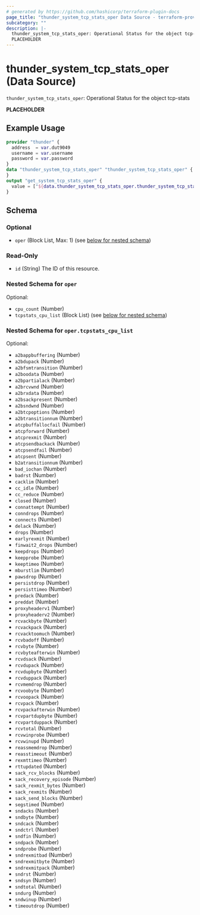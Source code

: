 ```yaml
---
# generated by https://github.com/hashicorp/terraform-plugin-docs
page_title: "thunder_system_tcp_stats_oper Data Source - terraform-provider-thunder"
subcategory: ""
description: |-
  thunder_system_tcp_stats_oper: Operational Status for the object tcp-stats
  PLACEHOLDER
---
```


# thunder_system_tcp_stats_oper (Data Source)

`thunder_system_tcp_stats_oper`: Operational Status for the object tcp-stats

__PLACEHOLDER__

## Example Usage

```terraform
provider "thunder" {
  address  = var.dut9049
  username = var.username
  password = var.password
}
data "thunder_system_tcp_stats_oper" "thunder_system_tcp_stats_oper" {
}
output "get_system_tcp_stats_oper" {
  value = ["${data.thunder_system_tcp_stats_oper.thunder_system_tcp_stats_oper}"]
}
```

<!-- schema generated by tfplugindocs -->
## Schema

### Optional

- `oper` (Block List, Max: 1) (see [below for nested schema](#nestedblock--oper))

### Read-Only

- `id` (String) The ID of this resource.

<a id="nestedblock--oper"></a>
### Nested Schema for `oper`

Optional:

- `cpu_count` (Number)
- `tcpstats_cpu_list` (Block List) (see [below for nested schema](#nestedblock--oper--tcpstats_cpu_list))

<a id="nestedblock--oper--tcpstats_cpu_list"></a>
### Nested Schema for `oper.tcpstats_cpu_list`

Optional:

- `a2bappbuffering` (Number)
- `a2bdupack` (Number)
- `a2bfsmtransition` (Number)
- `a2boodata` (Number)
- `a2bpartialack` (Number)
- `a2brcvwnd` (Number)
- `a2brxdata` (Number)
- `a2bsackpresent` (Number)
- `a2bsndwnd` (Number)
- `a2btcpoptions` (Number)
- `a2btransitionnum` (Number)
- `atcpbuffallocfail` (Number)
- `atcpforward` (Number)
- `atcprexmit` (Number)
- `atcpsendbackack` (Number)
- `atcpsendfail` (Number)
- `atcpsent` (Number)
- `b2atransitionnum` (Number)
- `bad_iochan` (Number)
- `badrst` (Number)
- `cacklim` (Number)
- `cc_idle` (Number)
- `cc_reduce` (Number)
- `closed` (Number)
- `connattempt` (Number)
- `conndrops` (Number)
- `connects` (Number)
- `delack` (Number)
- `drops` (Number)
- `earlyrexmit` (Number)
- `finwait2_drops` (Number)
- `keepdrops` (Number)
- `keepprobe` (Number)
- `keeptimeo` (Number)
- `mburstlim` (Number)
- `pawsdrop` (Number)
- `persistdrop` (Number)
- `persisttimeo` (Number)
- `predack` (Number)
- `preddat` (Number)
- `proxyheaderv1` (Number)
- `proxyheaderv2` (Number)
- `rcvackbyte` (Number)
- `rcvackpack` (Number)
- `rcvacktoomuch` (Number)
- `rcvbadoff` (Number)
- `rcvbyte` (Number)
- `rcvbyteafterwin` (Number)
- `rcvdsack` (Number)
- `rcvdupack` (Number)
- `rcvdupbyte` (Number)
- `rcvduppack` (Number)
- `rcvmemdrop` (Number)
- `rcvoobyte` (Number)
- `rcvoopack` (Number)
- `rcvpack` (Number)
- `rcvpackafterwin` (Number)
- `rcvpartdupbyte` (Number)
- `rcvpartduppack` (Number)
- `rcvtotal` (Number)
- `rcvwinprobe` (Number)
- `rcvwinupd` (Number)
- `reassmemdrop` (Number)
- `reasstimeout` (Number)
- `rexmttimeo` (Number)
- `rttupdated` (Number)
- `sack_rcv_blocks` (Number)
- `sack_recovery_episode` (Number)
- `sack_rexmit_bytes` (Number)
- `sack_rexmits` (Number)
- `sack_send_blocks` (Number)
- `segstimed` (Number)
- `sndacks` (Number)
- `sndbyte` (Number)
- `sndcack` (Number)
- `sndctrl` (Number)
- `sndfin` (Number)
- `sndpack` (Number)
- `sndprobe` (Number)
- `sndrexmitbad` (Number)
- `sndrexmitbyte` (Number)
- `sndrexmitpack` (Number)
- `sndrst` (Number)
- `sndsyn` (Number)
- `sndtotal` (Number)
- `sndurg` (Number)
- `sndwinup` (Number)
- `timeoutdrop` (Number)


